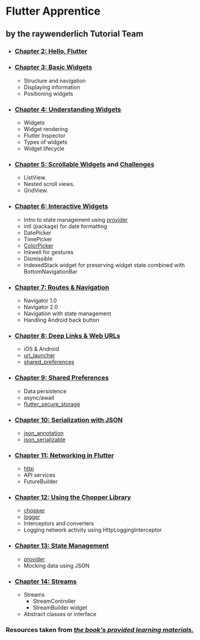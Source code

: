 # Flutter Apprentice 
##  by the raywenderlich Tutorial Team


* ### [Chapter 2: Hello, Flutter](02-hello-flutter/recipes)

* ### [Chapter 3: Basic Widgets](03-basic-widgets/fooderlich)
  * Structure and navigation
  * Displaying information
  * Positioning widgets

* ### [Chapter 4: Understanding Widgets](04-understanding-widgets/fooderlich)
  * Widgets
  * Widget rendering
  * Flutter Inspector
  * Types of widgets
  * Widget lifecycle

* ### [Chapter 5: Scrollable Widgets](05-scrollable-widgets/fooderlich) and [Challenges](05-scrollable-widgets/fooderlich-challenge) 
  * ListView.
  * Nested scroll views.
  * GridView.

* ### [Chapter 6: Interactive Widgets](06-interactive-widgets/fooderlich)
  * Intro to state management using [provider](https://pub.dev/packages/provider)
  * intl (package) for date formatting
  * DatePicker
  * TimePicker
  * [ColorPicker](https://pub.dev/packages/flutter_colorpicker)
  * Inkwell for gestures
  * Dismissible
  * IndexedStack widget for preserving widget state combined with BottomNavigationBar

* ### [Chapter 7: Routes & Navigation](07-routes-and-navigation/fooderlich)
  * Navigator 1.0
  * Navigator 2.0
  * Navigation with state management
  * Handling Android back button

* ### [Chapter 8: Deep Links & Web URLs](08-deep-links-and-web-URLs/fooderlich)
  * iOS & Android
  * [url_launcher](https://pub.dev/packages/url_launcher)
  * [shared_preferences](https://pub.dev/packages/shared_preferences)

* ### [Chapter 9: Shared Preferences](09-shared-preferences/recipe_finder)
  * Data persistence
  * async/await
  * [flutter_secure_storage](https://pub.dev/packages/flutter_secure_storage)

* ### [Chapter 10: Serialization with JSON](10-serialization-with-json/recipe_finder)
  * [json_annotation](https://pub.dev/packages/json_annotation)
  * [json_serializable](https://pub.dev/packages/json_serializable)

* ### [Chapter 11: Networking in Flutter](11-networking-in-flutter/recipe_finder)
  * [http](https://pub.dev/packages/http)
  * API services
  * FutureBuilder

* ### [Chapter 12: Using the Chopper Library](12-using-the-chopper-library/recipe_finder)
  * [chopper](https://pub.dev/packages/chopper)
  * [logger](https://pub.dev/packages/logger)
  * Interceptors and converters
  * Logging network activity using HttpLoggingInterceptor

* ### [Chapter 13: State Management](13-state-management/recipe_finder)
  * [provider](https://pub.dev/packages/provider)
  * Mocking data using JSON

* ### [Chapter 14: Streams](14-streams/recipe_finder)
  * Streams
    * StreamController
    * StreamBuilder widget
  * Abstract classes or interface

### Resources taken from [*the book's provided learning materials.*](https://github.com/raywenderlich/flta-materials)





